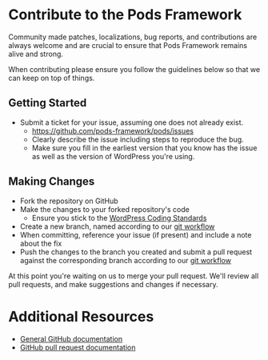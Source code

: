 # Contribute to the Pods Framework

Community made patches, localizations, bug reports, and contributions are always welcome and are crucial to ensure that Pods Framework remains alive and strong.

When contributing please ensure you follow the guidelines below so that we can keep on top of things.

## Getting Started

* Submit a ticket for your issue, assuming one does not already exist.
  * https://github.com/pods-framework/pods/issues
  * Clearly describe the issue including steps to reproduce the bug.
  * Make sure you fill in the earliest version that you know has the issue as well as the version of WordPress you're using.

## Making Changes

* Fork the repository on GitHub
* Make the changes to your forked repository's code
  * Ensure you stick to the [WordPress Coding Standards](https://make.wordpress.org/core/handbook/best-practices/coding-standards/)
* Create a new branch, named according to our [git workflow](git-workflow.md)
* When committing, reference your issue (if present) and include a note about the fix
* Push the changes to the branch you created and submit a pull request against the corresponding branch according to our [git workflow](git-workflow.md)

At this point you're waiting on us to merge your pull request. We'll review all pull requests, and make suggestions and changes if necessary.

# Additional Resources
* [General GitHub documentation](https://help.github.com/)
* [GitHub pull request documentation](https://help.github.com/send-pull-requests/)
